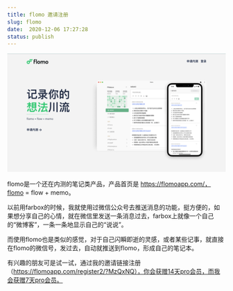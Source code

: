 ```yaml
---
title: flomo 邀请注册
slug: flomo
date:  2020-12-06 17:27:28
status: publish
---
```


![flomo](./assets/flomo_01.png)

flomo是一个还在内测的笔记类产品，产品首页是 https://flomoapp.com/，flomo = flow + memo。

以前用farbox的时候，我就使用过微信公众号去推送消息的功能，挺方便的，如果想分享自己的心情，就在微信里发送一条消息过去，farbox上就像一个自己的“微博客”，一条一条地显示自己的“说说”。

而使用flomo也是类似的感觉，对于自己闪瞬即逝的灵感，或者某些记事，就直接在flomo的微信号，发过去，自动就推送到flomo，形成自己的笔记本。

有兴趣的朋友可是试一试，通过我的邀请链接注册（https://flomoapp.com/register2/?MzQxNQ），你会获赠14天pro会员，而我会获赠7天pro会员。
